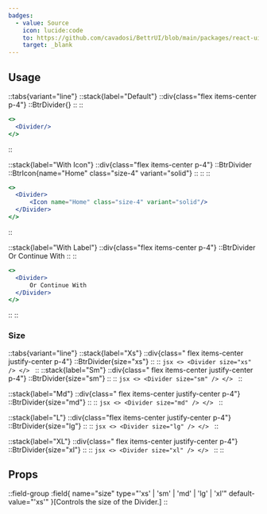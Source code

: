 ```yaml
---
badges:
  - value: Source
    icon: lucide:code
    to: https://github.com/cavadosi/BettrUI/blob/main/packages/react-ui/lib/Divider/Divider.tsx
    target: _blank
---
```


## Usage



::tabs{variant="line"}
::stack{label="Default"}
  ::div{class="flex items-center p-4"}
  ::BtrDivider{}
  ::
  ::
  ```jsx
  <>
    <Divider/>
  </>
  ```
::

::stack{label="With Icon"}
  ::div{class="flex items-center p-4"}
  ::BtrDivider
    ::BtrIcon{name="Home" class="size-4" variant="solid"}
    ::
  ::
  ::
  ```jsx
  <>
    <Divider>
        <Icon name="Home" class="size-4" variant="solid"/>
    </Divider>
  </>
  ```
::

::stack{label="With Label"}
  ::div{class="flex items-center p-4"}
  ::BtrDivider
    Or Continue With
  ::
  ::
  ```jsx
  <>
    <Divider>
        Or Continue With
    </Divider>
  </>
  ```
::
::

### Size

::tabs{variant="line"}
  ::stack{label="Xs"}
    ::div{class=" flex items-center justify-center p-4"}
    ::BtrDivider{size="xs"}
    ::
    ::
    ```jsx
    <>
      <Divider size="xs" />
    </>
    ```
  ::
  ::stack{label="Sm"}
    ::div{class=" flex items-center justify-center p-4"}
    ::BtrDivider{size="sm"}
    ::
    ::
    ```jsx
    <>
      <Divider size="sm" />
    </>
    ```
  ::

  ::stack{label="Md"}
    ::div{class=" flex items-center justify-center p-4"}
    ::BtrDivider{size="md"}
    ::
    ::
    ```jsx
    <>
      <Divider size="md" />
    </>
    ```
  ::

  ::stack{label="L"}
    ::div{class="flex items-center justify-center p-4"}
    ::BtrDivider{size="lg"}
    ::
    ::
    ```jsx
    <>
      <Divider size="lg" />
    </>
    ```
  ::

  ::stack{label="XL"}
    ::div{class=" flex items-center justify-center p-4"}
    ::BtrDivider{size="xl"} 
    ::
    ::
    ```jsx
    <>
      <Divider size="xl" />
    </>
    ```
  ::
::

## Props

::field-group
  :field{
      name="size"
      type="'xs' | 'sm' | 'md' | 'lg' | 'xl'"
      default-value="'xs'"
    }[Controls the size of the Divider.]
::

